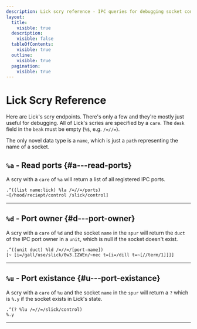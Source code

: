 ```yaml
---
description: Lick scry reference - IPC queries for debugging socket connections and port status.
layout:
  title:
    visible: true
  description:
    visible: false
  tableOfContents:
    visible: true
  outline:
    visible: true
  pagination:
    visible: true
---
```


# Lick Scry Reference

Here are Lick's scry endpoints. There's only a few and they're mostly just useful for debugging. All of Lick's scries are specified by a `care`. The `desk` field in the `beak` must be empty (`%$`, e.g. `/=//=`).

The only novel data type is a `name`, which is just a `path` representing the name of a socket.

## `%a` - Read ports {#a---read-ports}

A scry with a `care` of `%a` will return a list of all registered IPC ports.

```
.^((list name:lick) %la /=//=/ports)
~[/hood/reciept/control /slick/control]
```

---

## `%d` - Port owner {#d---port-owner}

A scry with a `care` of `%d` and the socket `name` in the `spur` will return the `duct` of the IPC port owner in a `unit`, which is null if the socket doesn't exist.

```
.^((unit duct) %ld /=//=/[port-name])
[~ [i=/gall/use/slick/0w3.IZWEn/~nec t=[i=/dill t=~[//term/1]]]]
```

---

## `%u` - Port existance {#u---port-existance}

A scry with a `care` of `%u` and the socket `name` in the `spur` will return a `?` which is `%.y` if the socket exists in Lick's state.

```
.^(? %lu /=//=/slick/control)
%.y
```

---
